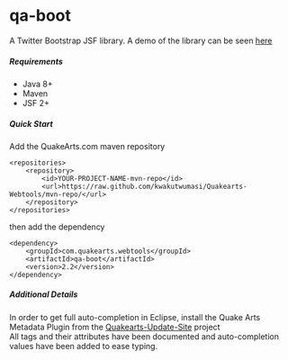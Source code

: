 # qa-boot

A Twitter Bootstrap JSF library. A demo of the library can be seen [here](https://demo.quakearts.com/test-app/base/template.jsf)

##### Requirements
* Java 8+
* Maven
* JSF 2+

##### Quick Start

Add the QuakeArts.com maven repository

```
<repositories>
    <repository>
        <id>YOUR-PROJECT-NAME-mvn-repo</id>
        <url>https://raw.github.com/kwakutwumasi/Quakearts-Webtools/mvn-repo/</url>
    </repository>
</repositories>

```

then add the dependency

```
<dependency>
	<groupId>com.quakearts.webtools</groupId>
	<artifactId>qa-boot</artifactId>
	<version>2.2</version>
</dependency>

```

##### Additional Details

In order to get full auto-completion in Eclipse, install the Quake Arts Metadata Plugin from the [Quakearts-Update-Site](https://github.com/kwakutwumasi/Quakearts-Update-Site) project
<br />
All tags and their attributes have been documented and auto-completion values have been added to ease typing.